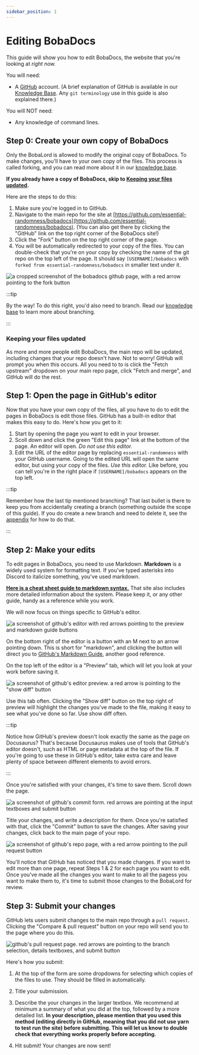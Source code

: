 ```yaml
---
sidebar_position: 1
---
```


# Editing BobaDocs

This guide will show you how to edit BobaDocs, the website that you're looking
at _right now._

You will need:

- A [GitHub](https://github.com) account. (A brief explanation of GitHub is
  available in our
  [Knowledge Base](/docs/volunteering/github/understanding-github). Any
  `git terminology` use in this guide is also explained there.)

You will NOT need:

- Any knowledge of command lines.

## Step 0: Create your own copy of BobaDocs

Only the BobaLord is allowed to modify the original copy of BobaDocs. To make
changes, you'll have to your own copy of the files. This process is called
forking, and you can read more about it in our
[knowledge base](/docs/volunteering/github/understanding-github).

**If you already have a copy of BobaDocs, skip to
[Keeping your files updated](#keeping-your-files-updated).**

Here are the steps to do this:

1. Make sure you're logged in to GitHub.
2. Navigate to the main repo for the site at
   [https://github.com/essential-randomness/bobadocs](https://github.com/essential-randomness/bobadocs).
   (You can also get there by clicking the "GitHub" link on the top right corner
   of the BobaDocs site!)
3. Click the "Fork" button on the top right corner of the page.
4. You will be automatically redirected to your copy of the files. You can
   double-check that you're on your copy by checking the name of the git repo on
   the top left of the page. It should say `[USERNAME]/bobadocs` with
   `forked from essential-randomness/bobadocs` in smaller text under it.

![a cropped screenshot of the bobadocs github page, with a red arrow pointing to the fork button](/img/volunteer/bobadocsfork.jpg)

:::tip

By the way! To do this right, you'd also need to branch. Read our
[knowledge base](/docs/volunteering/github/understanding-github) to learn more
about branching.

:::

### Keeping your files updated

As more and more people edit BobaDocs, the main repo will be updated, including
changes that your repo doesn't have. Not to worry! GitHub will prompt you when
this occurs. All you need to to is click the "Fetch upstream" dropdown on your
main repo page, click "Fetch and merge", and GitHub will do the rest.

## Step 1: Open the page in GitHub's editor

Now that you have your own copy of the files, all you have to do to edit the
pages in BobaDocs is edit those files. GitHub has a built-in editor that makes
this easy to do. Here's how you get to it:

1. Start by opening the page you want to edit in your browser.
2. Scoll down and click the green "Edit this page" link at the bottom of the
   page. An editor will open. _Do not use this editor._
3. Edit the URL of the editor page by replacing `essential-randomness` with your
   GitHub username. Going to the edited URL will open the same editor, but using
   your copy of the files. _Use this editor._ Like before, you can tell you're
   in the right place if `[USERNAME]/bobadocs` appears on the top left.

:::tip

Remember how the last tip mentioned branching? That last bullet is there
to keep you from accidentally creating a branch (something outside the scope of
this guide). If you do create a new branch and need to delete it, see the
[appendix](./editing-bobadocs-appendix/#deleting-a-branch) for how to do that.

:::

## Step 2: Make your edits

To edit pages in BobaDocs, you need to use Markdown. **Markdown** is a widely
used system for formatting text. If you've typed asterisks into Discord to
italicize something, you've used markdown.

[**Here is a cheat sheet guide to markdown syntax.**](https://www.markdownguide.org/cheat-sheet/)
That site also includes more detailed information about the system. Please keep
it, or any other guide, handy as a reference while you work.

We will now focus on things specific to GitHub's editor.

![a screenshot of github's editor with red arrows pointing to the preview and markdown guide buttons](/img/volunteer/bobadocseditor.jpg)

On the bottom right of the editor is a button with an M next to an arrow
pointing down. This is short for "markdown", and clicking the button will direct
you to
[GitHub's Markdown Guide](https://guides.github.com/features/mastering-markdown/),
another good reference.

On the top left of the editor is a "Preview" tab, which will let you look at
your work before saving it.

![a screenshot of github's editor preview. a red arrow is pointing to the "show diff" button](/img/volunteer/bobadocspreview.jpg)

Use this tab often. Clicking the "Show diff" button on the top right of preview
will highlight the changes you've made to the file, making it easy to see what
you've done so far. Use show diff often.

:::tip

Notice how GitHub's preview doesn't look exactly the same as the page on
Docusaurus? That's because Docusaurus makes use of tools that GitHub's editor
doesn't, such as HTML or page metadata at the top of the file. If you're going
to use these in GitHub's editor, take extra care and leave plenty of space
between different elements to avoid errors.

:::

Once you're satisfied with your changes, it's time to save them. Scroll down the
page.

![a screenshot of github's commit form. red arrows are pointing at the input textboxes and submit button](/img/volunteer/bobadocscommit.jpg)

Title your changes, and write a description for them. Once you're satisfied with
that, click the "Commit" button to save the changes. After saving your changes,
click back to the main page of your repo.

![a screenshot of github's repo page, with a red arrow pointing to the pull request button](/img/volunteer/bobadocsaftercommit.jpg)

You'll notice that GitHub has noticed that you made changes. If you want to edit
more than one page, repeat Steps 1 & 2 for each page you want to edit. Once
you've made all the changes you want to make to all the pagess you want to make
them to, it's time to submit those changes to the BobaLord for review.

## Step 3: Submit your changes

GitHub lets users submit changes to the main repo through a `pull request`.
Clicking the "Compare & pull request" button on your repo will send you to the
page where you do this.

![github's pull request page. red arrows are pointing to the branch selection, details textboxes, and submit button](/img/volunteer/bobadocspullrequest.jpg)

Here's how you submit:

1. At the top of the form are some dropdowns for selecting which copies of the
   files to use. They should be filled in automatically.

2. Title your submission.

3. Describe the your changes in the larger textbox. We recommend at minimum a
   summary of what you did at the top, followed by a more detailed list. **In
   your description, please mention that you used this method (editing directly
   in GitHub, meaning that you did not use yarn to test run the site) before
   submitting. This will let us know to double check that everything works
   properly before accepting.**

4. Hit submit! Your changes are now sent!
